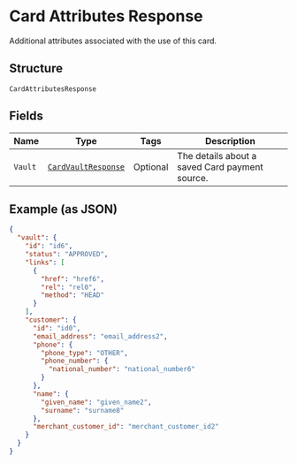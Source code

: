 
# Card Attributes Response

Additional attributes associated with the use of this card.

## Structure

`CardAttributesResponse`

## Fields

| Name | Type | Tags | Description |
|  --- | --- | --- | --- |
| `Vault` | [`CardVaultResponse`](../../doc/models/card-vault-response.md) | Optional | The details about a saved Card payment source. |

## Example (as JSON)

```json
{
  "vault": {
    "id": "id6",
    "status": "APPROVED",
    "links": [
      {
        "href": "href6",
        "rel": "rel0",
        "method": "HEAD"
      }
    ],
    "customer": {
      "id": "id0",
      "email_address": "email_address2",
      "phone": {
        "phone_type": "OTHER",
        "phone_number": {
          "national_number": "national_number6"
        }
      },
      "name": {
        "given_name": "given_name2",
        "surname": "surname8"
      },
      "merchant_customer_id": "merchant_customer_id2"
    }
  }
}
```

